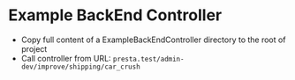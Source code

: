 # Example BackEnd Controller

* Copy full content of a ExampleBackEndController directory to the root of project
* Call controller from URL:
`presta.test/admin-dev/improve/shipping/car_crush`
